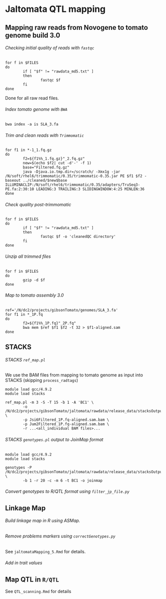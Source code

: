 # Jaltomata QTL mapping

## Mapping raw reads from Novogene to tomato genome build 3.0

###### Checking initial quality of reads with `fastqc`
```
for f in $FILES
do
        if [ "$f" != "rawdata_md5.txt" ]
        then
                fastqc $f
        fi
done
```
Done for all raw read files.

###### Index tomato genome with `BWA`
```
bwa index -a is SLA_3.fa
```

###### Trim and clean reads with `Trimmomatic`
```
for f1 in *-1_1.fq.gz
do
        f2=${f1%%_1.fq.gz}"_2.fq.gz"
        new=$(echo $f2| cut -d'-' -f 1)
        base="Filtered.fq.gz"
        java -Djava.io.tmp.dir=/scratch/ -Xmx1g -jar /N/soft/rhel6/trimmomatic/0.35/trimmomatic-0.35.jar PE $f1 $f2 -baseout ../cleaned/$new$base ILLUMINACLIP:/N/soft/rhel6/trimmomatic/0.35/adapters/TruSeq3-PE.fa:2:30:10 LEADING:3 TRAILING:3 SLIDINGWINDOW:4:25 MINLEN:36
done
```

###### Check quality post-trimmomatic

```
for f in $FILES
do
        if [ "$f" != "rawdata_md5.txt" ]
        then
                fastqc $f -o 'cleanedQC directory'
        fi
done
```

###### Unzip all trimmed files

```
for f in $FILES
do
        gzip -d $f
done
```
###### Map to tomato assembly 3.0

```
ref='/N/dc2/projects/gibsonTomato/genomes/SLA_3.fa'
for f1 in *_1P.fq
do
        f2=${f1%%_1P.fq}"_2P.fq"
        bwa mem $ref $f1 $f2 -t 32 > $f1-aligned.sam
done
```


## STACKS

###### STACKS `ref_map.pl`
We use the BAM files from mapping to tomato genome as input into STACKS (skipping `process_radtags`)
```
module load gcc/4.9.2
module load stacks

ref_map.pl -m 3 -S -T 15 -b 1 -A 'BC1' \
        -o /N/dc2/projects/gibsonTomato/jaltomata/rawdata/release_data/stacksOutput \
        -p Jsi6Filtered_1P.fq-aligned.sam.bam \
        -p Jum2Filtered_1P.fq-aligned.sam.bam \
        -r ...<all_individual BAM files>...
```

###### STACKS `genotypes.pl` output to JoinMap format
```
module load gcc/4.9.2
module load stacks

genotypes -P /N/dc2/projects/gibsonTomato/jaltomata/rawdata/release_data/stacksOutput \
        -b 1 -r 20 -c -m 6 -t BC1 -o joinmap
```

###### Convert genotypes to R/QTL format using `filter_jp_file.py`



## Linkage Map
###### Build linkage map in R using ASMap.
###### Remove problems markers using `correctGenotypes.py`
See `jaltomataMapping_5.Rmd` for details.

###### Add in trait values

## Map QTL in `R/QTL`
See `QTL_scanning.Rmd` for details



